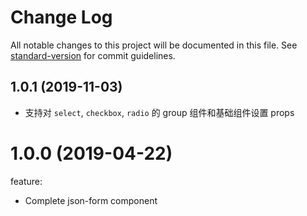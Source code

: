 # Change Log

All notable changes to this project will be documented in this file. See [standard-version](https://github.com/conventional-changelog/standard-version) for commit guidelines.

## 1.0.1 (2019-11-03)

- 支持对 `select`, `checkbox`, `radio` 的 group 组件和基础组件设置 props

# 1.0.0 (2019-04-22)

feature:

- Complete json-form component
